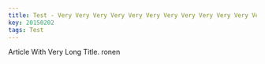 ```yaml
---
title: Test - Very Very Very Very Very Very Very Very Very Very Very Very Very Extremely Completely Extraordinary Long Long Long Long Title
key: 20150202
tags: Test
---
```


Article With Very Long Title.
ronen
